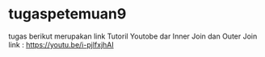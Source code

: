 # tugaspetemuan9
tugas
berikut merupakan link Tutoril Youtobe dar Inner Join dan Outer Join link : https://youtu.be/i-pjlfxjhAI
